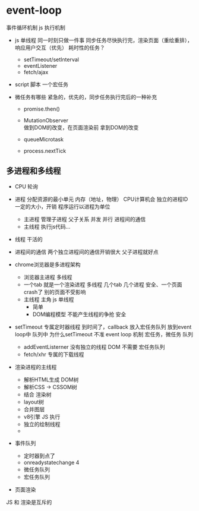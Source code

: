 # event-loop
事件循环机制 js 执行机制

- js 单线程 
    同一时刻只做一件事
    同步任务尽快执行完，渲染页面（重绘重排），响应用户交互（优先）
    耗时性的任务？
    - setTimeout/setInterval
    - eventListener
    - fetch/ajax
- script 脚本
    一个宏任务

- 微任务有哪些
紧急的，优先的，同步任务执行完后的一种补充
    - promise.then()
    - MutationObserver    
        做到DOM的改变，在页面渲染前 拿到DOM的改变
        
    - queueMicrotask
    - process.nextTick

## 多进程和多线程
- CPU 轮询
- 进程
分配资源的最小单元
    内存（地址，物理） CPU计算机会
    独立的进程ID 一定的大小，开销
    程序运行以进程为单位
    - 主进程
        管理子进程 父子关系 并发 并行
        进程间的通信
    - 主线程
        执行js代码...
- 线程
    干活的
- 进程间的通信
    两个独立进程间的通信开销很大
    父子进程就好点
- chrome浏览器是多进程架构
  - 浏览器主进程
    多线程
  - 一个tab 就是一个渲染进程
    多线程
    几个tab 几个进程
    安全、一个页面crash了 别的页面不受影响
  - 主线程 主角
    js 单线程
    - 简单
    - DOM编程模型 不能产生线程的争抢 安全
    
- setTimeout 专属定时器线程 
    到时间了，callback 放入宏任务队列
    放到event loop中 队列中
    为什么setTimeout 不准
    event loop 机制
    宏任务，微任务 队列
    - addEventListerner 没有独立的线程
        DOM 不需要 宏任务队列 
    - fetch/xhr 专属的下载线程

- 渲染进程的主线程
    - 解析HTML生成 DOM树
    - 解析CSS -> CSSOM树
    - 结合 渲染树
    - layout树
    - 合并图层
    - v8引擎 JS 执行
    - 独立的绘制线程
    - 
- 事件队列
    - 定时器到点了
    - onreadystatechange 4
    - 微任务队列
    - 宏任务队列

- 页面渲染

JS 和 渲染是互斥的